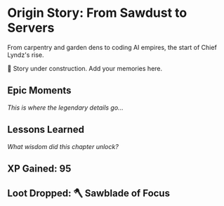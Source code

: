 # Origin Story: From Sawdust to Servers

From carpentry and garden dens to coding AI empires, the start of Chief Lyndz's rise.

🚧 Story under construction. Add your memories here.

## Epic Moments

*This is where the legendary details go...*

## Lessons Learned

*What wisdom did this chapter unlock?*

## XP Gained: 95
## Loot Dropped: 🪓 Sawblade of Focus

